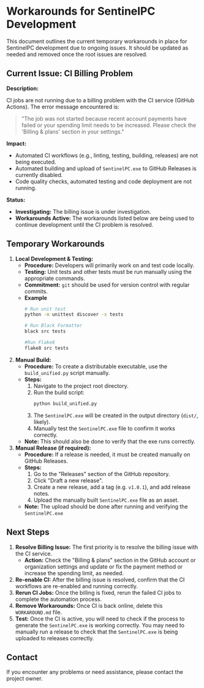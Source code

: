 # Workarounds for SentinelPC Development

This document outlines the current temporary workarounds in place for SentinelPC development due to ongoing issues. It should be updated as needed and removed once the root issues are resolved.

## Current Issue: CI Billing Problem

**Description:**

CI jobs are not running due to a billing problem with the CI service (GitHub Actions). The error message encountered is:

> "The job was not started because recent account payments have failed or your spending limit needs to be increased. Please check the 'Billing & plans' section in your settings."

**Impact:**

*   Automated CI workflows (e.g., linting, testing, building, releases) are not being executed.
*   Automated building and upload of `SentinelPC.exe` to GitHub Releases is currently disabled.
*   Code quality checks, automated testing and code deployment are not running.

**Status:**

*   **Investigating:** The billing issue is under investigation.
*   **Workarounds Active:** The workarounds listed below are being used to continue development until the CI problem is resolved.

## Temporary Workarounds

1.  **Local Development & Testing:**
    *   **Procedure:** Developers will primarily work on and test code locally.
    *   **Testing:** Unit tests and other tests must be run manually using the appropriate commands.
    *   **Commitment:** `git` should be used for version control with regular commits.
    * **Example**
        ```bash
        # Run unit test
        python -m unittest discover -s tests

        # Run Black Formatter
        black src tests

        #Run Flake8
        flake8 src tests
        ```
2.  **Manual Build:**
    *   **Procedure:** To create a distributable executable, use the `build_unified.py` script manually.
    *   **Steps:**
        1.  Navigate to the project root directory.
        2.  Run the build script:
            ```bash
            python build_unified.py
            ```
        3.  The `SentinelPC.exe` will be created in the output directory (`dist/`, likely).
        4. Manually test the `SentinelPC.exe` file to confirm it works correctly.
    * **Note:** This should also be done to verify that the exe runs correctly.
3.  **Manual Release (if required):**
    *   **Procedure:** If a release is needed, it must be created manually on GitHub Releases.
    *   **Steps:**
        1.  Go to the "Releases" section of the GitHub repository.
        2.  Click "Draft a new release".
        3.  Create a new release, add a tag (e.g. `v1.0.1`), and add release notes.
        4.  Upload the manually built `SentinelPC.exe` file as an asset.
    * **Note:** The upload should be done after running and verifying the `SentinelPC.exe`

## Next Steps

1.  **Resolve Billing Issue:** The first priority is to resolve the billing issue with the CI service.
    *   **Action:** Check the "Billing & plans" section in the GitHub account or organization settings and update or fix the payment method or increase the spending limit, as needed.
2.  **Re-enable CI:** After the billing issue is resolved, confirm that the CI workflows are re-enabled and running correctly.
3. **Rerun CI Jobs:** Once the billing is fixed, rerun the failed CI jobs to complete the automation process.
4.  **Remove Workarounds:** Once CI is back online, delete this `WORKAROUND.md` file.
5. **Test:** Once the CI is active, you will need to check if the process to generate the `SentinelPC.exe` is working correctly. You may need to manually run a release to check that the `SentinelPC.exe` is being uploaded to releases correctly.

## Contact

If you encounter any problems or need assistance, please contact the project owner.
